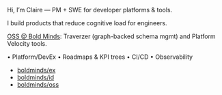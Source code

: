 Hi, I’m Claire — PM + SWE for developer platforms & tools.

I build products that reduce cognitive load for engineers.

[OSS @ Bold Minds](https://github.com/bold-minds): Traverzer (graph-backed schema mgmt) and Platform Velocity tools.

• Platform/DevEx • Roadmaps & KPI trees • CI/CD • Observability
- [boldminds/ex](https://github.com/bold-minds/ex)
- [boldminds/id](https://github.com/bold-minds/id)
- [boldminds/oss](https://github.com/bold-minds/oss)
